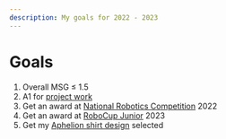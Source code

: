 ```yaml
---
description: My goals for 2022 - 2023
---
```


# Goals

1. Overall MSG ≤ 1.5
2. A1 for [project work](broken-reference)
3. Get an award at [National Robotics Competition](../cca/sections.md#lego) 2022
4. Get an award at [RoboCup Junior](../cca/sections.md#robocup) 2023
5. Get my [Aphelion shirt design](../student-initiated-learning/graphic-design.md#consortium-t-shirts) selected
